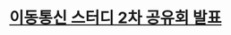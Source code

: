 # [이동통신 스터디 2차 공유회 발표](https://furtive-swim-a88.notion.site/2-1f9378ae5131800e8f74e677e65dd961?pvs=4)
